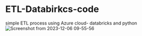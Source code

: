 # ETL-Databirkcs-code
simple ETL process using Azure cloud- databricks and python
![Screenshot from 2023-12-06 09-55-56](https://github.com/cleverguns/ETL-Databirkcs-code/assets/41587193/c4cf256f-f632-4b84-9993-dd4ac5f76a31)
